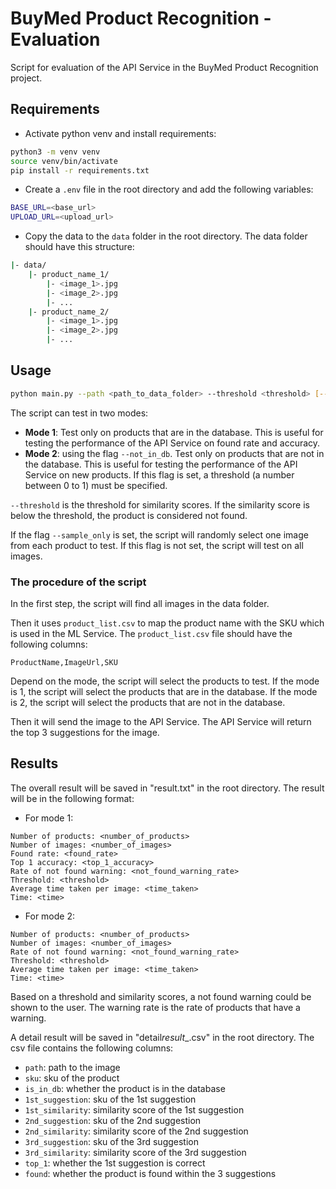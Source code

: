 # BuyMed Product Recognition - Evaluation

Script for evaluation of the API Service in the BuyMed Product Recognition project.

## Requirements

- Activate python venv and install requirements:

```bash
python3 -m venv venv
source venv/bin/activate
pip install -r requirements.txt
```

- Create a `.env` file in the root directory and add the following variables:

```bash
BASE_URL=<base_url>
UPLOAD_URL=<upload_url>
```

- Copy the data to the `data` folder in the root directory. The data folder should have this structure:

```bash
|- data/
    |- product_name_1/
        |- <image_1>.jpg
        |- <image_2>.jpg
        |- ...
    |- product_name_2/
        |- <image_1>.jpg
        |- <image_2>.jpg
        |- ...
```

## Usage

```bash
python main.py --path <path_to_data_folder> --threshold <threshold> [--not_in_db] [--sample_only]
```

The script can test in two modes:

- **Mode 1**: Test only on products that are in the database. This is useful for testing the performance of the API Service on found rate and accuracy.
- **Mode 2**: using the flag `--not_in_db`. Test only on products that are not in the database. This is useful for testing the performance of the API Service on new products. If this flag is set, a threshold (a number between 0 to 1) must be specified.

`--threshold` is the threshold for similarity scores. If the similarity score is below the threshold, the product is considered not found.

If the flag `--sample_only` is set, the script will randomly select one image from each product to test. If this flag is not set, the script will test on all images.

### The procedure of the script

In the first step, the script will find all images in the data folder.

Then it uses `product_list.csv` to map the product name with the SKU which is used in the ML Service. The `product_list.csv` file should have the following columns:

```csv
ProductName,ImageUrl,SKU
```

Depend on the mode, the script will select the products to test. If the mode is 1, the script will select the products that are in the database. If the mode is 2, the script will select the products that are not in the database.

Then it will send the image to the API Service. The API Service will return the top 3 suggestions for the image.

## Results

The overall result will be saved in "result.txt" in the root directory. The result will be in the following format:

- For mode 1:

```
Number of products: <number_of_products>
Number of images: <number_of_images>
Found rate: <found_rate>
Top 1 accuracy: <top_1_accuracy>
Rate of not found warning: <not_found_warning_rate>
Threshold: <threshold>
Average time taken per image: <time_taken>
Time: <time>
```

- For mode 2:

```
Number of products: <number_of_products>
Number of images: <number_of_images>
Rate of not found warning: <not_found_warning_rate>
Threshold: <threshold>
Average time taken per image: <time_taken>
Time: <time>
```

Based on a threshold and similarity scores, a not found warning could be shown to the user. The warning rate is the rate of products that have a warning.

A detail result will be saved in "detail*result*<mode>\_<timestamp>.csv" in the root directory. The csv file contains the following columns:

- `path`: path to the image
- `sku`: sku of the product
- `is_in_db`: whether the product is in the database
- `1st_suggestion`: sku of the 1st suggestion
- `1st_similarity`: similarity score of the 1st suggestion
- `2nd_suggestion`: sku of the 2nd suggestion
- `2nd_similarity`: similarity score of the 2nd suggestion
- `3rd_suggestion`: sku of the 3rd suggestion
- `3rd_similarity`: similarity score of the 3rd suggestion
- `top_1`: whether the 1st suggestion is correct
- `found`: whether the product is found within the 3 suggestions

